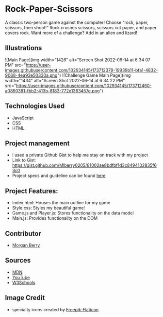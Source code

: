 
# Rock-Paper-Scissors

A classic two-person game against the computer! Choose “rock, paper, scissors, then shoot!” Rock crushes scissors, scissors cut paper, and paper covers rock. Want more of a challenge?  Add in an alien and lizard!

## Illustrations

![Main Page](img width="1426" alt="Screen Shot 2022-06-14 at 6 34 07 PM" src="https://user-images.githubusercontent.com/102934145/173712379-19939b11-bfa1-4832-9068-4ea93e50330a.png")
![Challenge Game Main Page](img width="1434" alt="Screen Shot 2022-06-14 at 6 34 22 PM" src="https://user-images.githubusercontent.com/102934145/173712460-a0890381-fbb2-413b-8183-772e1363457e.png")


## Technologies Used

- JavaScript
- CSS
- HTML

## Project management

- I used a private Github Gist to help me stay on track with my project
- Link to Gist: https://gist.github.com/Mlberry0205/81002ae8bdfbf1d3c8494102835f63c0
- Project specs and guideline can be found [here](https://frontend.turing.edu/projects/module-1/rock-paper-scissors-solo.html)

## Project Features:
- Index.html: Houses the main outline for my game
- Style.css: Styles my beautiful game!
- Game.js and Player.js: Stores functionality on the data model
- Main.js: Provides functionality on the DOM

## Contributor

- [Morgan Berry](https://github.com/Mlberry0205)

## Sources
  - [MDN](http://developer.mozilla.org/en-US/)
  - [YouTube](https://www.youtube.com/)
  - [W3Schools](https://www.w3schools.com/)

## Image Credit

- specialty icons created by [Freepik-Flaticon](https://www.flaticon.com/authors/freepik)

